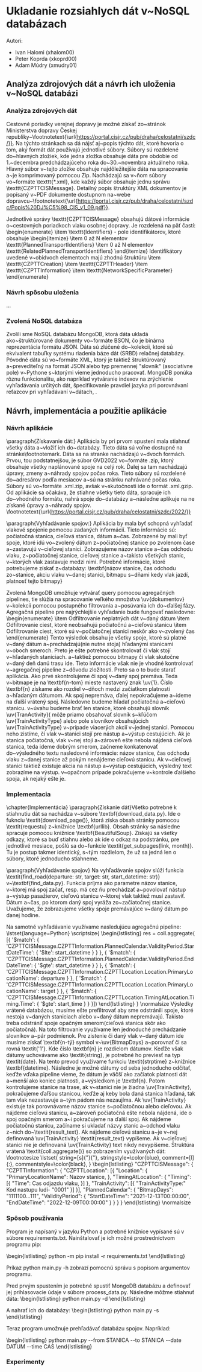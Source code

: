 # Ukladanie rozsiahlych dát v~NoSQL databázach

Autori:

- Ivan Halomi (xhalom00)
- Peter Koprda (xkoprd00)
- Adam Múdry (xmudry01)

## Analýza zdrojových dát a návrh ich uloženia v~NoSQL databázi

### Analýza zdrojových dát

Cestovné poriadky verejnej dopravy je možné získať zo~stránok Ministerstva dopravy Českej republiky~\footnotetext{\url{https://portal.cisjr.cz/pub/draha/celostatni/szdc/}}. Na týchto stránkach sa dá nájsť aj~popis týchto dát, ktoré hovoria o tom, aký formát dát používajú jednotlivé súbory. Súbory sú rozdelené do~hlavných zložiek, kde jedna zložka obsahuje dáta pre obdobie od 1.~decembra predchádzajúceho roka do~30.~novembra aktuálneho roka. Hlavný súbor v~tejto zložke obsahuje najdôležitejšie dáta na spracovanie a~je komprimovaný pomocou Zip. Nachádzajú sa v~ňom súbory vo~formáte \texttt{*.xml}, kde každý súbor obsahuje jednu správu \texttt{CZPTTCISMessage}. Detailný popis štruktúry XML dokumentov je popísaný v~PDF dokumente dostupnom na~webe dopravcu~\footnotetext{\url{https://portal.cisjr.cz/pub/draha/celostatni/szdc/Popis%20DJ%C5%98_CIS_v1_09.pdf}}.

Jednotlivé správy \texttt{CZPTTCISMessage} obsahujú dátové informácie o~cestovných poriadkoch vlaku osobnej dopravy. Je rozdelená na päť častí:
\begin{enumerate}
  \item \texttt{Identifiers} - pole identifikátorov, ktoré obsahuje
  \begin{itemize}
    \item 0 až N elementov \texttt{PlannedTransportIdentifiers}
    \item 0 až N elementov \texttt{RelatedPlannedTransportIdentifiers}
  \end{itemize}
  Identifikátory uvedené v~obidvoch elementoch majú zhodnú štruktúru
  \item \texttt{CZPTTCreation}
  \item \texttt{CZPTTHeader}
  \item \texttt{CZPTTInformation}
  \item \texttt{NetworkSpecificParameter}
\end{enumerate}


### Návrh spôsobu uloženia

...

### Zvolená NoSQL databáza

Zvolili sme NoSQL databázu MongoDB, ktorá dáta ukladá ako~štruktúrované dokumenty vo~formáte BSON, čo je binárna reprezentácia formátu JSON.
Dáta sú zlúčené do~kolekcii, ktoré sú ekvivalent tabuľky systému riadenia báze dát (SRBD) relačnej databázy.
Pôvodné dáta sú vo~formáte XML, ktorý je taktiež štruktúrovaný a~prevediteľný na formát JSON alebo typ premennej "slovník" (asociatívne pole) v~Pythone s~ktorými vieme jednoducho pracovať.
MongoDB ponúka rôznu funkcionalitu, ako napríklad vytváranie indexov na zrýchlenie vyhľadávania určitých dát, špecifikovanie pravdiel jazyka pri porovnávaní reťazcov pri vyhľadávaní v~dátach, . 

## Návrh, implementácia a použitie aplikácie

### Návrh aplikácie
\paragraph{Získavanie dát:}
Aplikácia by pri prvom spustení mala stiahnuť všetky dáta a~vložiť ich do~databázy. Tieto dáta sú voľne dostupné na stránke\footnotemark. Dáta sa na stranke nachádzajú v~dvoch formách. Prvou, tou podstatnejšou, je súbor GVD2022 vo~formáte .zip, ktorý obsahuje všetky naplánované spoje na celý rok. Ďalej sa tam nachádzajú úpravy, zmeny a~náhrady spojov počas roka. Tieto súbory sú rozdelené do~adresárov podľa mesiacov a~sú na stránku nahrávané počas roka. Súbory sú vo~formáte .xml.zip, avšak v~skutočnosti ide o formát .xml.gzip. Od aplikácie sa očakáva, že stiahne všetky tieto dáta, spracuje ich do~vhodného formátu, nahrá spoje do~databázy a~následne aplikuje na ne získané úpravy a~náhrady spojov.
\footnotetext{\url{https://portal.cisjr.cz/pub/draha/celostatni/szdc/2022/}}


\paragraph{Vyhľadávanie spojov:}
Aplikácia by mala byť schopná vyhľadať vlakové spojenie pomocou zadaných informácií. Tieto informácie sú: počiatočná stanica, cieľová stanica, dátum a~čas. Zobrazené by mali byť spoje, ktoré idú vo~zvolený dátum z~počiatočnej stanice po zvolenom čase a~zastavujú v~cieľovej stanici. Zobrazujeme názov stanice a~čas odchodu vlaku, z~počiatočnej stanice, cieľovej stanice a~takisto všetkých staníc, v~ktorých vlak zastavuje medzi nimi. 
Potrebné informácie, ktoré potrebujeme získať z~databázy:
\textbf{názov stanice, čas odchodu zo~stanice, akciu vlaku v~danej stanici, bitmapu s~dňami kedy vlak jazdí, platnosť tejto bitmapy}

Zvolená MongoDB umožňuje vytvárať query pomocou agregačných pipelines, tie slúžia na spracovanie veľkého množstva \uv{dokumentov} v~kolekcii pomocou postupného filtrovania a~posúvania ich do~ďalšej fázy. Agregačná pipeline pre najrýchlejšie vyhľadanie bude fungovať nasledovne:
\begin{enumerate}
    \item Odfiltrovanie neplatných dát v~daný dátum
    \item Odfiltrovanie ciest, ktoré neobsahujú počiatočnú a~cieľovú stanicu
    \item Odfiltrovanie ciest, ktoré sú v~počiatočnej stanici neskôr ako v~zvolený čas
\end{enumerate}
Tento výsledok obsahu je všetky spoje, ktoré sú platné v~daný dátum a~prechádzajú(nie nutne stoja) hľadanými stanicami v~oboch smeroch. Preto je ešte potrebné skontrolovať či vlak stojí v~hľadaných staniciach. a~taktiež pomocou bitmapy či vlak skutočne v~daný deň danú trasu ide. Tieto informácie však nie je vhodné kontrolovať v~agregačnej pipeline z~dôvodu zložitosti. Preto sa o to bude starať aplikácia. Ako prvé skontrolujeme či spoj v~daný spoj premáva. Teda v~bitmape je na \textbf{n-tom} mieste nastavený znak \uv{1}. Číslo \textbf{n} získame ako rozdiel v~dňoch medzi začiatkom platnosti a~hľadaným dátumom. Ak spoj nepremáva, ďalej nepokračujeme a~ideme na ďalší vrátený spoj. Následovne budeme hľadať počiatočnú a~cieľovú stanicu. v~úvahu budeme brať len stanice, ktoré obsahujú slovník \uv{TranActivity}( môže priamo obsahovať slovník s~kľúčom \uv{TrainActivityType} alebo pole slovníkov obsahujúcich \uv{TrainActivityType} v~prípade viacerých akcií v~jednej stanici. Pomocou neho zistíme, či vlak v~stanici stojí pre nástup a~výstup cestujúcich. Ak je stanica počiatočná, vlak v~nej stojí a~zároveň ešte nebola nájdená cieľová stanica, teda ideme dobrým smerom, začneme konkatenovať do~výsledného textu nasledovné informácie: názov stanice, čas odchodu vlaku z~danej stanice až pokým nenájdeme cieľovú stanicu. Ak v~cieľovej stanici taktiež existuje akcia na nástup a~výstup cestujúcich, výsledný text zobrazíme na výstup. v~opačnom prípade pokračujeme v~kontrole ďalšieho spoja, ak nejaký ešte je.

### Implementacia 
\chapter{Implementácia}
\paragraph{Získanie dát}Všetko potrebné k stiahnutiu dát sa nachádza v~súbore \textbf{download\_data.py}. Ide o fuknciu \textit{download\_page()}, ktorá získa obsah stránky pomocou \textit{requestu} z~knižnice \textbf{urllib}. Obsah stránky sa následne spracuje pomocou knižnice \textbf{BeautifulSoup}. Získajú sa všetky odkazy, ktoré sa buď stiahnu alebo ak ide o odkaz na podstránku, pre jednotlivé mesiace, pošlú sa do~funkcie \textit{get\_subpages(link, month)}. Tu je postup takmer identický, s~tým rozdielom, že už sa jedná len o súbory, ktoré jednoducho stiahneme.

\paragraph{Vyhľadávanie spojov}
Na vyhľadávanie spojov slúži funkcia \textit{find\_road(departure: str, target: str, start\_datetime: str)} v~\textbf{find\_data.py}. Funkcia príjma ako parametre názov stanice, v~ktorej má spoj začať, resp. má cez ňu prechádzať a~povolovať nástup a~výstup pasažierov, cieľovú stanicu v~ktorej vlak taktiež musí zastaviť. Dátum a~čas, po ktorom daný spoj vyráža zo~začiatočnej stanice. Uvažujeme, že zobrazujeme všetky spoje premávajúce v~daný dátum po danej hodine.

Na samotné vyhľadávanie využívame nasledujúcu agregačnú pipeline:
\lstset{language=Python}
\scriptsize{
\begin{lstlisting}
res = coll.aggregate(
[{
    '$match': {
        'CZPTTCISMessage.CZPTTInformation.PlannedCalendar.ValidityPeriod.StartDateTime': {
            '$lte': start_datetime
        }
    }
}, {
    '$match': {
        'CZPTTCISMessage.CZPTTInformation.PlannedCalendar.ValidityPeriod.EndDateTime': {
            '$gte': start_datetime
        }
    }
}, {
    '$match': {
      'CZPTTCISMessage.CZPTTInformation.CZPTTLocation.Location.PrimaryLocationName': departure
    }
}, {
    '$match': {
      'CZPTTCISMessage.CZPTTInformation.CZPTTLocation.Location.PrimaryLocationName': target
    }
}, {
    '$match': {
        'CZPTTCISMessage.CZPTTInformation.CZPTTLocation.TimingAtLocation.Timing.Time': {
            '$gte': start_time
        }
    }
}])
\end{lstlisting}
}
\normalsize
Výsledky vrátené databázou, musíme ešte prefiltrovať aby sme odstránili spoje, ktoré nestoja v~daných staniciach alebo v~daný dátum nepremávajú. Takisto treba odstrániť spoje opačným smerom(cieľová stanica skôr ako počiatočná). Na toto filtrovanie využívame len jednoduché prechádzanie slovníkov a~pár podmienok. Pre zistenie či daný vlak v~daný dátum ide musíme získať \textbf{n-tý} symbol v~\uv{BitmapDays} a~porovnať či sa rovná \textit{'1'}. Kde číslo \textbf{n} je rozdielom dátumov. Keďže však dátumy uchovávame ako \textit{string}, je potrebné ho previesť na typ \textit{date}. Na tento prevod využívame funkciu \textit{strptime} z~knižnice \textbf{datetime}. Následne je možné dátumy od seba jednoducho odčítať, keďže vďaka pipeline vieme, že dátum je väčší ako začiatok platnosti dát a~menší ako koniec platnosti, a~výsledkom je \textbf{n}. Potom kontrolujeme stanice na trase, ak v~stanici nie je žiadna \uv{TrainActivity}, pokračujeme ďaľšou stanicou, keďže aj keby bola daná stanica hľadaná, tak tam vlak nezastavuje a~tým pádom nás nezaujíma. Ak \uv{TrainActivity} existuje tak porovnávame názov stanice s~počiatočnou alebo cieľovou. Ak nájdeme cieľovú stanicu, a~zároveň počiatočná ešte nebola nájdená, ide o spoj opačným smerom a~i pokračujeme na ďalší spoj. Ak nájdeme počiatočnú stanicu, začíname si ukladať názvy staníc a~odchod vlaku z~nich do~\textit{result\_text}. Ak nájdeme cieľovú stanicu a~je v~nej definovaná \uv{TrainActivity} \textit{result\_text} vypíšeme. Ak v~cieľovej stanici nie je definovaná \uv{TrainActivity} text nikdy nevypíšeme. Štruktúra vrátená \textit{coll.aggregate()} so zobrazením využívaných dát:
\footnotesize
\lstset{
    string=[s]{"}{"},
    stringstyle=\color{blue},
    comment=[l]{:},
    commentstyle=\color{black},
}
\begin{lstlisting}
"CZPTTCISMessage": {
    "CZPTTInformation": {
          "CZPTTLocation": [{
              "Location": {
                "PrimaryLocationName": Nazov stanice,
                },
                "TimingAtLocation": {
                    "Timing": [{
                      "Time": Cas odjazdu vlaku,
                    }]
                  },
                "TrainActivity": [{
                    "TrainActivityType:" Kod nastupu ludi- "0001"
                    }]
            }],
            "PlannedCalendar": {
                "BitmapDays": "1111100...111",
                "ValidityPeriod": {
                  "StartDateTime": "2021-12-13T00:00:00",
                  "EndDateTime": "2022-12-09T00:00:00"
                }
            }
        }
    }
\end{lstlisting}
\normalsize
### Spôsob používania 

Program je napísaný v jazyku Python a potrebné knižnice vypísané sú v súbore requirements.txt.
Nainštalovať je ich možné prostredníctvom programu pip:

\begin{lstlisting}
python -m pip install -r requirements.txt 
\end{lstlisting}

Príkaz python main.py -h zobrazí pomocnú správu s popisom argumentov programu.

Pred prvým spustením je potrebné spustiť MongoDB databázu a definovať jej prihlasovacie údaje v súbore process_data.py.
Následne môžme stiahnuť dáta:
\begin{lstlisting}
python main.py -d
\end{lstlisting}

A nahrať ich do databázy: 
\begin{lstlisting}
python main.py -s
\end{lstlisting}

Teraz program umožnuje prehľadávať databázu spojov. Napríklad:

\begin{lstlisting}
python main.py --from STANICA --to STANICA --date DATUM --time CAS
\end{lstlisting}

### Experimenty
